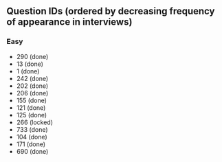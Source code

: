 ## Question IDs (ordered by decreasing frequency of appearance in interviews)

### Easy
- 290 (done)
- 13 (done)
- 1 (done)
- 242 (done)
- 202 (done)
- 206 (done)
- 155 (done)
- 121 (done)
- 125 (done)
- 266 (locked)
- 733 (done)
- 104 (done)
- 171 (done)
- 690 (done)

